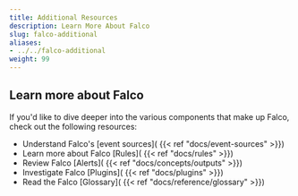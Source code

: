 ```yaml
---
title: Additional Resources
description: Learn More About Falco
slug: falco-additional
aliases:
- ../../falco-additional
weight: 99
---
```


## Learn more about Falco

If you'd like to dive deeper into the various components that make up Falco, check out the following resources:

* Understand Falco's [event sources]( {{< ref "docs/event-sources" >}})
* Learn more about Falco [Rules]( {{< ref "docs/rules" >}})
* Review Falco [Alerts]( {{< ref "docs/concepts/outputs" >}})
* Investigate Falco [Plugins]( {{< ref "docs/plugins" >}})
* Read the Falco [Glossary]( {{< ref "docs/reference/glossary" >}})
